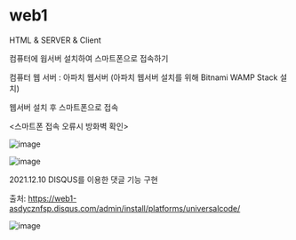 # web1


HTML & SERVER & Client 

컴퓨터에 웝서버 설치하여 스마트폰으로 접속하기

컴퓨터 웹 서버 : 아파치 웹서버 (아파치 웹서버 설치를 위해 Bitnami WAMP Stack 설치)


웹서버 설치 후 스마트폰으로 접속


<스마트폰 접속 오류시 방화벽 확인>

![image](https://user-images.githubusercontent.com/94125986/145429761-81a9ddca-44ba-4f22-9ace-2ed2a25aa860.png)


![image](https://user-images.githubusercontent.com/94125986/145429856-2d77df83-d784-43dd-ad3a-dc476ab08069.png)


2021.12.10 DISQUS를 이용한 댓글 기능 구현


출처: https://web1-asdycznfsp.disqus.com/admin/install/platforms/universalcode/



![image](https://user-images.githubusercontent.com/94125986/145509254-76c2b744-5fb2-4953-9bb2-da915c6c235a.png)

